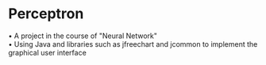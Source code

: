 # Perceptron

• A project in the course of "Neural Network"  
• Using Java and libraries such as jfreechart and jcommon to implement the graphical user interface  
